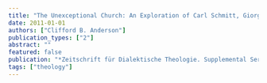 ```yaml
---
title: "The Unexceptional Church: An Exploration of Carl Schmitt, Giorgio Agamben and Karl Barth"
date: 2011-01-01
authors: ["Clifford B. Anderson"]
publication_types: ["2"]
abstract: ""
featured: false
publication: "*Zeitschrift für Dialektische Theologie. Supplemental Series*"
tags: ["theology"]
---
```


